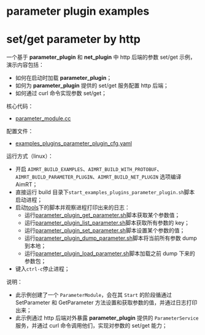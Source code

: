 # parameter plugin examples

# set/get parameter by http


一个基于 **parameter_plugin** 和 **net_plugin** 中 http 后端的参数 set/get 示例，演示内容包括：
- 如何在启动时加载 **parameter_plugin**；
- 如何为 **parameter_plugin** 提供的 set/get 服务配置 http 后端；
- 如何通过 curl 命令实现参数 set/get；



核心代码：
- [parameter_module.cc](../../cpp/parameter/module/parameter_module/parameter_module.cc)


配置文件：
- [examples_plugins_parameter_plugin_cfg.yaml](./install/linux/bin/cfg/examples_plugins_parameter_plugin_cfg.yaml)



运行方式（linux）：
- 开启 `AIMRT_BUILD_EXAMPLES`、`AIMRT_BUILD_WITH_PROTOBUF`、`AIMRT_BUILD_PARAMETER_PLUGIN`、`AIMRT_BUILD_NET_PLUGIN` 选项编译 AimRT；
- 直接运行 build 目录下`start_examples_plugins_parameter_plugin.sh`脚本启动进程；
- 启动[tools](./install/linux/bin/tools)下的脚本并观察进程打印出来的日志：
  - 运行[parameter_plugin_get_parameter.sh](./install/linux/bin/tools/parameter_plugin_get_parameter.sh)脚本获取某个参数值；
  - 运行[parameter_plugin_list_parameter.sh](./install/linux/bin/tools/parameter_plugin_list_parameter.sh)脚本获取所有参数的 key；
  - 运行[parameter_plugin_set_parameter.sh](./install/linux/bin/tools/parameter_plugin_set_parameter.sh)脚本设置某个参数的值；
  - 运行[parameter_plugin_dump_parameter.sh](./install/linux/bin/tools/parameter_plugin_dump_parameter.sh)脚本将当前所有参数 dump 到本地；
  - 运行[parameter_plugin_load_parameter.sh](./install/linux/bin/tools/parameter_plugin_load_parameter.sh)脚本加载之前 dump 下来的参数包；
- 键入`ctrl-c`停止进程；


说明：
- 此示例创建了一个 `ParameterModule`，会在其 `Start` 的阶段循通过 SetParameter 和 GetParameter 方法设置和获取参数的值，并通过日志打印出来；
- 此示例通过 http 后端对外暴露 **parameter_plugin** 提供的 `ParameterService` 服务，并通过 curl 命令调用他们，实现对参数的 set/get 能力；


